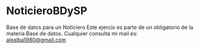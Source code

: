 # NoticieroBDySP
Base de datos para un Noticiero
Este ejercio es parte de un obligatorio de la materia Base de datos.
Cualquier consulta mi mail es: alealba1980@gmail.com
